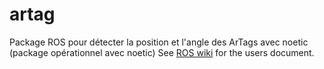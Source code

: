 # artag
Package ROS pour détecter la position et l'angle des ArTags avec noetic (package opérationnel avec noetic)
See [ROS wiki](http://wiki.ros.org/ar_track_alvar) for the users document.
